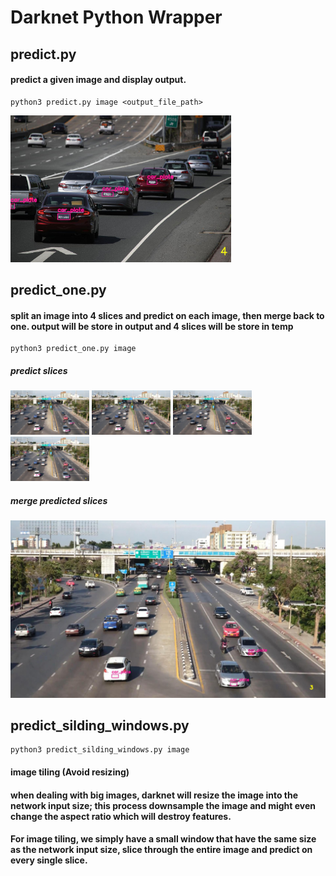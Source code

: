 # Darknet Python Wrapper
## predict.py
#### predict a given image and display output.
    python3 predict.py image <output_file_path>
<img src="samples/output_org1.jpg" width="70%">

## predict_one.py
#### split an image into 4 slices and predict on each image, then merge back to one. output will be store in output and 4 slices will be store in temp
    python3 predict_one.py image
##### predict slices
<img src="output/pred_4slices_output.jpg" width="25%">
<img src="output/pred_4slices_output.jpg" width="25%">
<img src="output/pred_4slices_output.jpg" width="25%">
<img src="output/pred_4slices_output.jpg" width="25%">

##### merge predicted slices
<img src="output/pred_4slices_output.jpg" width="100%">

## predict_silding_windows.py
    python3 predict_silding_windows.py image
#### image tiling (Avoid resizing)
#### when dealing with big images, darknet will resize the image into the network input size; this process downsample the image and might even change the aspect ratio which will destroy features.
#### For image tiling, we simply have a small window that have the same size as the network input size, slice through the entire image and predict on every single slice.
